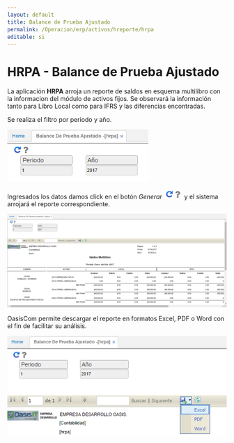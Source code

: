 ```yaml
---
layout: default
title: Balance de Prueba Ajustado
permalink: /Operacion/erp/activos/hreporte/hrpa
editable: si
---
```


# HRPA - Balance de Prueba Ajustado

La aplicación **HRPA** arroja un reporte de saldos en esquema multilibro con la informacion del módulo de activos fijos. Se observará la información tanto para Libro Local como para IFRS y las diferencias encontradas.  

Se realiza el filtro por periodo y año.  

![](hrpa.png)

Ingresados los datos damos click en el botón _Generar_ ![](actualizar.png) y el sistema arrojará el reporte correspondiente.  

![](hrpa1.png)

OasisCom permite descargar el reporte en formatos Excel, PDF o Word con el fin de facilitar su análisis.  

![](hrpa2.png)


